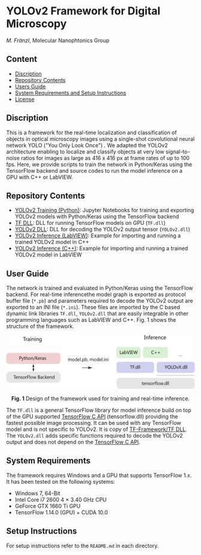 # YOLOv2 Framework for Digital Microscopy

*M. Fränzl*, Molecular Nanophtonics Group

## Content

- [Discription](#discription)
- [Repository Contents](#repository-contents)
- [Users Guide](#users-guide)
- [System Requirements and Setup Instructions](#system-requirements-and-setup-instructions)
- [License](./LICENSE)

## Discription 

This is a framework for the real-time localization and classification of objects in optical microscopy images using a single-shot covolutional neural network YOLO ("You Only Look Once") . We adapted the YOLOv2 architecture enabling to localize and classify objects at very low signal-to-noise ratios for images as large as 416 x 416 px at frame rates of up to 100 fps. Here, we provide scripts to train the network in Python/Keras using the TensorFlow backend and source codes to run the model inference on a GPU with C++ or LabVIEW.

## Repository Contents

- [YOLOv2 Training (Python)](./YOLOv2%20Training%20(Python)): Jupyter Notebooks for training and exporting YOLOv2 models with Python/Keras using the TensorFlow backend
- [TF DLL](./TF%20DLL): DLL for running TensorFlow models on GPU (`TF.dll`)
- [YOLOv2 DLL](./YOLOv2%20DLL): DLL for decoding the YOLOv2 output tensor (`YOLOv2.dll`)
- [YOLOv2 Inference (LabVIEW)](./YOLOv2%20Inference%20(LabVIEW)): Example for importing and running a trained YOLOv2 model in C++ 
- [YOLOv2 Inference (C++)](./YOLOv2%20Inference%20(C%2B%2B)): Example for importing and running a trained YOLOv2 model in LabVIEW

## User Guide

The network is trained and evaluated in Python/Keras using the TensorFlow backend. For real-time inferencethe model graph is exported as protocol buffer file (`*.pb`) and parameters required to decode the YOLOv2 output are exported to an INI file (`*.ini`). These files are imported by the C based dynamic link libraries `TF.dll`, `YOLOv2.dll` that are easily integrable in other programming languages such as LabVIEW and C++. Fig. 1 shows the structure of the framework.

<p align="center"><img src="Resources/Software-Design.png" width=550></p>
<p style="text-align: center;"><b>Fig. 1</b> Design of the framework used for training and real-time inference.</p>

The `TF.dll` is a general TensorFlow library for model inference build on top of the GPU supported [TensorFlow C API](https://www.tensorflow.org/install/lang_c) (tensorflow.dll) providing the fastest possible image processing. It can be used with any TensorFlow model and is not specific to YOLOv2. It is copy of [TF-Framework/TF DLL](https://github.com/Molecular-Nanophotonics/TF-Framework). The `YOLOv2.dll` adds specific functions required to decode the YOLOv2 output and does not depend on the [TensorFlow C API](https://www.tensorflow.org/install/lang_c).

## System Requirements

 The framework requires Windows and a GPU that supports TensorFlow 1.x. It has been tested on the following systems:
 - Windows 7, 64-Bit
 - Intel Core i7 2600 4 × 3.40 GHz CPU
 - GeForce GTX 1660 Ti GPU
 - TensorFlow 1.14.0 (GPU) + CUDA 10.0
 
## Setup Instructions

For setup instructions refer to the `README.md` in each directory. 
